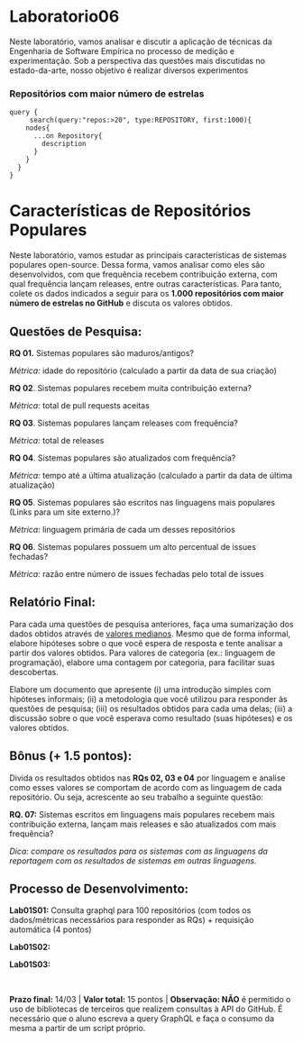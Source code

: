 # Laboratorio06
Neste laboratório, vamos analisar e discutir a aplicação de técnicas da Engenharia de Software Empírica no processo de medição e experimentação. Sob a perspectiva das questões mais discutidas no estado-da-arte, nosso objetivo é realizar diversos experimentos


### Repositórios com maior número de estrelas
```
query {
     search(query:"repos:>20", type:REPOSITORY, first:1000){
    nodes{
      ...on Repository{
        description
      }
    }
  }
}
```

# Características de Repositórios Populares

Neste laboratório, vamos estudar as principais características de sistemas populares open-source. Dessa forma, vamos analisar como eles são desenvolvidos, com que frequência recebem contribuição externa, com qual frequência lançam releases, entre outras características. Para tanto, colete os dados indicados a seguir para os **1.000 repositórios com maior número de estrelas no GitHub** e discuta os valores obtidos.

## Questões de Pesquisa:
**RQ 01.** Sistemas populares são maduros/antigos?

*Métrica:* idade do repositório (calculado a partir da data de sua criação)

**RQ 02**. Sistemas populares recebem muita contribuição externa?

*Métrica:* total de pull requests aceitas

**RQ 03**. Sistemas populares lançam releases com frequência?

*Métrica:* total de releases

**RQ 04**. Sistemas populares são atualizados com frequência?

*Métrica:* tempo até a última atualização (calculado a partir da data de última atualização)

**RQ 05**. Sistemas populares são escritos nas linguagens mais populares (Links para um site externo.)?

*Métrica:* linguagem primária de cada um desses repositórios

**RQ 06**. Sistemas populares possuem um alto percentual de issues fechadas?

*Métrica:* razão entre número de issues fechadas pelo total de issues

## Relatório Final:
Para cada uma questões de pesquisa anteriores, faça uma sumarização dos dados obtidos através de [valores medianos](https://www.sciencebuddies.org/science-fair-projects/science-fair/summarizing-your-data#meanmedianandmode). Mesmo que de forma informal, elabore hipóteses sobre o que você espera de resposta e tente analisar a partir dos valores obtidos. Para valores de categoria (ex.: linguagem de programação), elabore uma contagem por categoria, para facilitar suas descobertas. 

Elabore um documento que apresente (i) uma introdução simples com hipóteses informais; (ii) a metodologia que você utilizou para responder às questões de pesquisa; (iii) os resultados obtidos para cada uma delas; (iii) a discussão sobre o que você esperava como resultado (suas hipóteses) e os valores obtidos.

## Bônus (+ 1.5 pontos):
Divida os resultados obtidos nas **RQs 02, 03 e 04** por linguagem e analise como esses valores se comportam de acordo com as linguagem de cada repositório. Ou seja, acrescente ao seu trabalho a seguinte questão:

**RQ. 07:** Sistemas escritos em linguagens mais populares recebem mais contribuição externa, lançam mais releases e são atualizados com mais frequência?

*Dica: compare os resultados para os sistemas com as linguagens da reportagem com os resultados de sistemas em outras linguagens.*

## Processo de Desenvolvimento:
**Lab01S01:** Consulta graphql para 100 repositórios (com todos os dados/métricas necessários para responder as RQs) + requisição automática (4 pontos)

**Lab01S02:**

**Lab01S03:**

<br/>

**Prazo final:** 14/03 | **Valor total:** 15 pontos | **Observação: NÃO** é permitido o uso de bibliotecas de terceiros que realizem consultas à API do GitHub. É necessário que o aluno escreva a query GraphQL e faça o consumo da mesma a partir de um script próprio.
